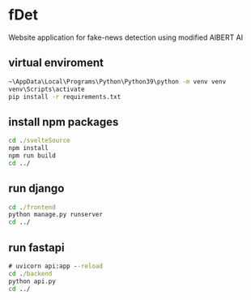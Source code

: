 # fDet
Website application for fake-news detection using modified AlBERT AI

## virtual enviroment
```cmd
~\AppData\Local\Programs\Python\Python39\python -m venv venv
venv\Scripts\activate
pip install -r requirements.txt
```

## install npm packages
```cmd
cd ./svelteSource
npm install
npm run build
cd ../
```

## run django
```cmd
cd ./frontend
python manage.py runserver
cd ../
```

## run fastapi
```cmd
# uvicorn api:app --reload
cd ./backend
python api.py
cd ../
```